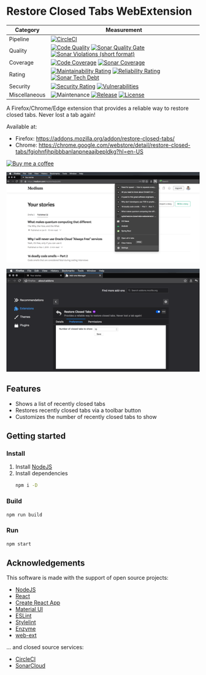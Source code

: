 # Restore Closed Tabs WebExtension

| Category      | Measurement                                                                                                                                                                                                                                                                                                                                                                                                                                                                                                                                                                                                                                                                       |
|---------------|-----------------------------------------------------------------------------------------------------------------------------------------------------------------------------------------------------------------------------------------------------------------------------------------------------------------------------------------------------------------------------------------------------------------------------------------------------------------------------------------------------------------------------------------------------------------------------------------------------------------------------------------------------------------------------------|
| Pipeline      | [![CircleCI](https://img.shields.io/circleci/project/github/ayltai/restore-closed-tabs-webextension/master.svg?style=flat)](https://circleci.com/gh/ayltai/restore-closed-tabs-webextension)                                                                                                                                                                                                                                                                                                                                                                                                                                                                                      |
| Quality       | [![Code Quality](https://img.shields.io/codacy/grade/0bbc69ed0dc9453fb0669a3da4f09e37.svg?style=flat)](https://app.codacy.com/app/AlanTai/restore-closed-tabs-webextension/dashboard) [![Sonar Quality Gate](https://img.shields.io/sonar/quality_gate/ayltai_restore-closed-tabs-webextension?server=https%3A%2F%2Fsonarcloud.io)](https://sonarcloud.io/dashboard?id=ayltai_restore-closed-tabs-webextension) [![Sonar Violations (short format)](https://img.shields.io/sonar/violations/ayltai_restore-closed-tabs-webextension?format=short&server=https%3A%2F%2Fsonarcloud.io)](https://sonarcloud.io/dashboard?id=ayltai_restore-closed-tabs-webextension)                 |
| Coverage      | [![Code Coverage](https://img.shields.io/codecov/c/github/ayltai/restore-closed-tabs-webextension.svg?style=flat)](https://codecov.io/gh/ayltai/restore-closed-tabs-webextension) [![Sonar Coverage](https://img.shields.io/sonar/coverage/ayltai_restore-closed-tabs-webextension?server=https%3A%2F%2Fsonarcloud.io)](https://sonarcloud.io/dashboard?id=ayltai_restore-closed-tabs-webextension)                                                                                                                                                                                                                                                                               |
| Rating        | [![Maintainability Rating](https://sonarcloud.io/api/project_badges/measure?project=ayltai_restore-closed-tabs-webextension&metric=sqale_rating)](https://sonarcloud.io/dashboard?id=ayltai_restore-closed-tabs-webextension) [![Reliability Rating](https://sonarcloud.io/api/project_badges/measure?project=ayltai_restore-closed-tabs-webextension&metric=reliability_rating)](https://sonarcloud.io/dashboard?id=ayltai_restore-closed-tabs-webextension) [![Sonar Tech Debt](https://img.shields.io/sonar/tech_debt/ayltai_restore-closed-tabs-webextension?server=https%3A%2F%2Fsonarcloud.io)](https://sonarcloud.io/dashboard?id=ayltai_restore-closed-tabs-webextension) |
| Security      | [![Security Rating](https://sonarcloud.io/api/project_badges/measure?project=ayltai_restore-closed-tabs-webextension&metric=security_rating)](https://sonarcloud.io/dashboard?id=ayltai_restore-closed-tabs-webextension) [![Vulnerabilities](https://sonarcloud.io/api/project_badges/measure?project=ayltai_restore-closed-tabs-webextension&metric=vulnerabilities)](https://sonarcloud.io/dashboard?id=ayltai_restore-closed-tabs-webextension)                                                                                                                                                                                                                               |
| Miscellaneous | ![Maintenance](https://img.shields.io/maintenance/yes/2020) [![Release](https://img.shields.io/github/release/ayltai/restore-closed-tabs-webextension.svg?style=flat)](https://github.com/ayltai/restore-closed-tabs-webextension/releases) [![License](https://img.shields.io/github/license/ayltai/restore-closed-tabs-webextension.svg?style=flat)](https://github.com/ayltai/restore-closed-tabs-webextension/blob/master/LICENSE)                                                                                                                                                                                                                                            |

A Firefox/Chrome/Edge extension that provides a reliable way to restore closed tabs. Never lost a tab again!

Available at:
* Firefox: https://addons.mozilla.org/addon/restore-closed-tabs/
* Chrome: https://chrome.google.com/webstore/detail/restore-closed-tabs/fgiohnfjhpibbbanlanpneaajbepldkg?hl=en-US

[![Buy me a coffee](https://img.shields.io/static/v1?label=Buy%20me%20a&message=coffee&color=important&style=for-the-badge&logo=buy-me-a-coffee&logoColor=white)](https://buymeacoff.ee/ayltai)

![Screenshot 1](design/screenshot-1.png)

![Screenshot 2](design/screenshot-2.png)

## Features
* Shows a list of recently closed tabs
* Restores recently closed tabs via a toolbar button
* Customizes the number of recently closed tabs to show

## Getting started

### Install
1. Install [NodeJS](https://nodejs.org)
2. Install dependencies
   ```sh
   npm i -D
   ```

### Build
```sh
npm run build
```

### Run
```sh
npm start
```

## Acknowledgements
This software is made with the support of open source projects:
* [NodeJS](https://nodejs.org)
* [React](https://github.com/facebook/react)
* [Create React App](https://github.com/facebook/create-react-app)
* [Material UI](https://material-ui.com)
* [ESLint](https://eslint.org)
* [Stylelint](https://stylelint.io)
* [Enzyme](https://airbnb.io/enzyme)
* [web-ext](https://github.com/mozilla/web-ext)

... and closed source services:
* [CircleCI](https://circleci.com)
* [SonarCloud](https://sonarcloud.io)
